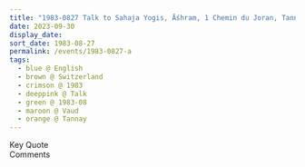 ```yaml
---
title: "1983-0827 Talk to Sahaja Yogis, Āśhram, 1 Chemin du Joran, Tannay (13 kms N of Geneva), Vaud, Switzerland"
date: 2023-09-30
display_date: 
sort_date: 1983-08-27
permalink: /events/1983-0827-a
tags:
  - blue @ English
  - brown @ Switzerland
  - crimson @ 1983
  - deeppink @ Talk
  - green @ 1983-08
  - maroon @ Vaud
  - orange @ Tannay
---
```


<wave-list>
  <list-title color="green" width="75">Key Quote</list-title>
  <list-item color="BlanchedAlmond"  width="200"></list-item>
  <list-item color="Lavender"></list-item>
  <list-item color="BlanchedAlmond"></list-item>
</wave-list>

<br>

<wave-list>
  <list-title color="green" width="75">Comments</list-title>
  <list-item color="BlanchedAlmond"  width="200"></list-item>
  <list-item color="Lavender"></list-item>
  <list-item color="BlanchedAlmond"></list-item>
</wave-list>